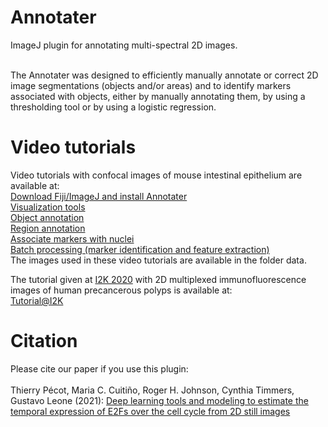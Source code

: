 # Annotater
ImageJ plugin for annotating multi-spectral 2D images.

<br />
The Annotater was designed to efficiently manually annotate or correct 2D image segmentations (objects and/or areas) and to identify markers associated with objects, either by manually annotating them, by using a thresholding tool or by using a logistic regression.<br />

# Video tutorials
Video tutorials with confocal images of mouse intestinal epithelium are available at:<br>
[Download Fiji/ImageJ and install Annotater](https://youtu.be/dwRcHlkcHlI)<br />
[Visualization tools](https://youtu.be/CnHBP-PfHCE)<br />
[Object annotation](https://youtu.be/8r9kXktrU18)<br />
[Region annotation](https://youtu.be/JGPAz1Lrh3k)<br />
[Associate markers with nuclei](https://youtu.be/fMliJoXyWbI)<br />
[Batch processing (marker identification and feature extraction)](https://youtu.be/tR-lcomwzyM)<br>
The images used in these video tutorials are available in the folder data.<br>

The tutorial given at [I2K 2020](https://www.janelia.org/you-janelia/conferences/from-images-to-knowledge-with-imagej-friends) with 2D multiplexed immunofluorescence images of human precancerous polyps is available at:<br>
[Tutorial@I2K](https://www.youtube.com/watch?app=desktop&v=GB4Eu8C52-4&feature=youtu.be)

# Citation
Please cite our paper if you use this plugin: <br> <br>
Thierry Pécot, Maria C. Cuitiño, Roger H. Johnson, Cynthia Timmers, Gustavo Leone (2021): [Deep learning tools and modeling to estimate the temporal expression of E2Fs over the cell cycle from 2D still images](https://www.biorxiv.org/content/10.1101/2021.03.01.433386v1)
